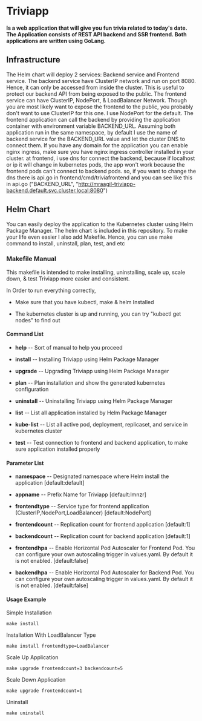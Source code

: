 # Triviapp

**Is a web application that will give you fun trivia related to today's date. The Application consists of REST API backend and SSR frontend. Both applications are written using GoLang.**

## Infrastructure
The Helm chart will deploy 2 services: Backend service and Frontend service. The backend service have ClusterIP network and run on port 8080. Hence, it can only be accessed from inside the cluster. This is useful to protect our backend API from being exposed to the public. The frontend service can have ClusterIP, NodePort, & LoadBalancer Network. Though you are most likely want to expose the frontend to the public, you probably don't want to use ClusterIP for this one. I use NodePort for the default. The frontend application can call the backend by providing the application container with environment variable BACKEND_URL. Assuming both application run in the same namespace, by default I use the name of backend service for the BACKEND_URL value and let the cluster DNS to connect them. If you have any domain for the application you can enable nginx ingress, make sure you have nginx ingress controller installed in your cluster.
at frontend, i use dns for connect the backend, because if localhost or ip it will change in kubernetes pods, the app won't work because the frontend pods can't connect to backend pods. so, if you want to change the dns there is api.go in frontend/cmd/triviafrontend and you can see like this in api.go ("BACKEND_URL", "http://mraagil-triviapp-backend.default.svc.cluster.local:8080")

## Helm Chart

You can easily deploy the application to the Kubernetes cluster using Helm Package Manager. The helm chart is included in this repository. To make your life even easier I also add Makefile. Hence, you can use make command to install, uninstall, plan, test, and etc

### Makefile Manual

This makefile is intended to make installing, uninstalling, scale up, scale down, & test Triviapp more easier and consistent.

In Order to run everything correctly,

- Make sure that you have kubectl, make & helm Installed

- The kubernetes cluster is up and running, you can try "kubectl get nodes" to find out

#### Command List

- **help** -- Sort of manual to help you proceed

- **install** -- Installing Triviapp using Helm Package Manager

- **upgrade** -- Upgrading Triviapp using Helm Package Manager

- **plan** -- Plan installation and show the generated kubernetes configuration

- **uninstall** -- Uninstalling Triviapp using Helm Package Manager

- **list** -- List all application installed by Helm Package Manager

- **kube-list** -- List all active pod, deployment, replicaset, and service in kubernetes cluster

- **test** -- Test connection to frontend and backend application, to make sure application installed properly

#### Parameter List

- **namespace** -- Designated namespace where Helm install the application [default:default]

- **appname** -- Prefix Name for Triviapp [default:lmnzr]

- **frontendtype** -- Service type for frontend application (ClusterIP,NodePort,LoadBalancer) [default:NodePort]

- **frontendcount** -- Replication count for frontend application [default:1]

- **backendcount** -- Replication count for backend application [default:1]

- **frontendhpa** --  Enable Horizontal Pod Autoscaler for Frontend Pod. 
                      You can configure your own autoscaling trigger in values.yaml. 
				      By default it is not enabled. [default:false]

- **backendhpa** -- Enable Horizontal Pod Autoscaler for Backend Pod. 
                    You can configure your own autoscaling trigger in values.yaml. 
				    By default it is not enabled. [default:false]

#### Usage Example

Simple Installation

```
make install
```

Installation With LoadBalancer Type

```
make install frontendtype=LoadBalancer
```

Scale Up Application

```
make upgrade frontendcount=3 backendcount=5
```

Scale Down Application

```
make upgrade frontendcount=1
```

Uninstall

```
make uninstall
```
